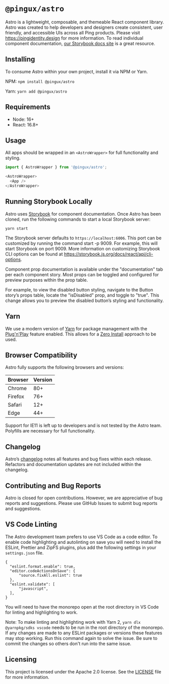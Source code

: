 # `@pingux/astro`

Astro is a lightweight, composable, and themeable React component library. Astro was created to help developers and designers create consistent, user friendly, and accessible UIs across all Ping products. Please visit https://pingidentity.design for more information. To read individual component documentation, [our Storybook docs site](https://storybook.pingidentity.design) is a great resource.

## Installing

To consume Astro within your own project, install it via NPM or Yarn.

NPM: 
`npm install @pingux/astro`

Yarn: 
`yarn add @pingux/astro`

## Requirements

- Node: 16+
- React: 16.8+

## Usage

All apps should be wrapped in an `<AstroWrapper>` for full functionality and styling.

```js
import { AstroWrapper } from '@pingux/astro';

<AstroWrapper>
  <App />
</AstroWrapper>
```

## Running Storybook Locally

Astro uses [Storybook](https://storybook.js.org/) for component documentation. Once Astro has been cloned, run the following commands to start a local Storybook server:

`yarn start`

The Storybook server defaults to `https://localhost:6006`. This port can be customized by running the command start -p 9009. For example, this will start Storybook on port 9009. More information on customizing Storybook CLI options can be found at https://storybook.js.org/docs/react/api/cli-options. 

Component prop documentation is available under the "documentation" tab per each component story. Most props can be toggled and configured for preview purposes within the prop table.

For example, to view the disabled button styling, navigate to the Button story’s props table, locate the "isDisabled" prop, and toggle to "true". This change allows you to preview the disabled button’s styling and functionality.

## Yarn
We use a modern version of [Yarn](https://yarnpkg.com/getting-started) for package management with the [Plug'n'Play](https://yarnpkg.com/features/pnp) feature enabled. This allows for a [Zero Install](https://yarnpkg.com/features/zero-installs) approach to be used.

## Browser Compatibility

Astro fully supports the following browsers and versions:

| Browser     | Version     |
| ----------- | ----------- |
| Chrome      | 80+         |
| Firefox     | 76+         |
| Safari      | 12+         |
| Edge        | 44+         |


Support for IE11 is left up to developers and is not tested by the Astro team. Polyfills are necessary for full functionality.

## Changelog

Astro’s [changelog](CHANGELOG.md) notes all features and bug fixes within each release. Refactors and documentation updates are not included within the changelog.

## Contributing and Bug Reports

Astro is closed for open contributions. However, we are appreciative of bug reports and suggestions. Please use GitHub Issues to submit bug reports and suggestions.

## VS Code Linting
The Astro development team prefers to use VS Code as a code editor. To enable code highlighting and autolinting on save you will need to install the ESLint, Prettier and ZipFS plugins, plus add the 
following settings in your `settings.json` file. 

```
{
  "eslint.format.enable": true,
  "editor.codeActionsOnSave": {
      "source.fixAll.eslint": true
  },
  "eslint.validate": [
      "javascript",
  ],
}
```

You will need to have the monorepo open at the root directory in VS Code for linting and highlighting to work.

Note: To make linting and highlighting work with Yarn 2, `yarn dlx @yarnpkg/sdks vscode` needs to be run in the root directory of the monorepo. If any changes are made to any 
ESLint packages or versions these features may stop working. Run this command again to solve the issue. Be sure to commit the changes so others don't run into the same issue. 

## Licensing

This project is licensed under the Apache 2.0 license. See the [LICENSE](LICENSE) file for more information.